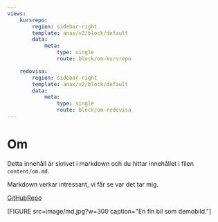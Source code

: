```yaml
---
views:
    kursrepo:
        region: sidebar-right
        template: anax/v2/block/default
        data:
            meta: 
                type: single
                route: block/om-kursrepo

    redovisa:
        region: sidebar-right
        template: anax/v2/block/default
        data:
            meta: 
                type: single
                route: block/om-redovisa
---
```

Om
=========================

Detta innehåll är skrivet i markdown och du hittar innehållet i filen `content/om.md`.

Markdown verkar intressant, vi får se var det tar mig. 

[GitHubRepo](https://github.com/Bubban90/Javascript-redovisa)

[FIGURE src=image/md.jpg?w=300 caption="En fin bil som demobild."]
